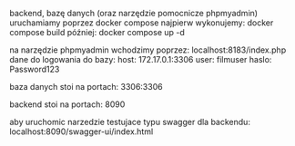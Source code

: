 backend, bazę danych (oraz narzędzie pomocnicze phpmyadmin) uruchamiamy poprzez docker compose
najpierw wykonujemy:
docker compose build
później:
docker compose up -d

na narzędzie phpmyadmin wchodzimy poprzez:
localhost:8183/index.php
dane do logowania do bazy:
host: 172.17.0.1:3306
user: filmuser
haslo: Password123

baza danych stoi na portach:
3306:3306

backend stoi na portach:
8090

aby uruchomic narzedzie testujace typu swagger dla backendu:
localhost:8090/swagger-ui/index.html
